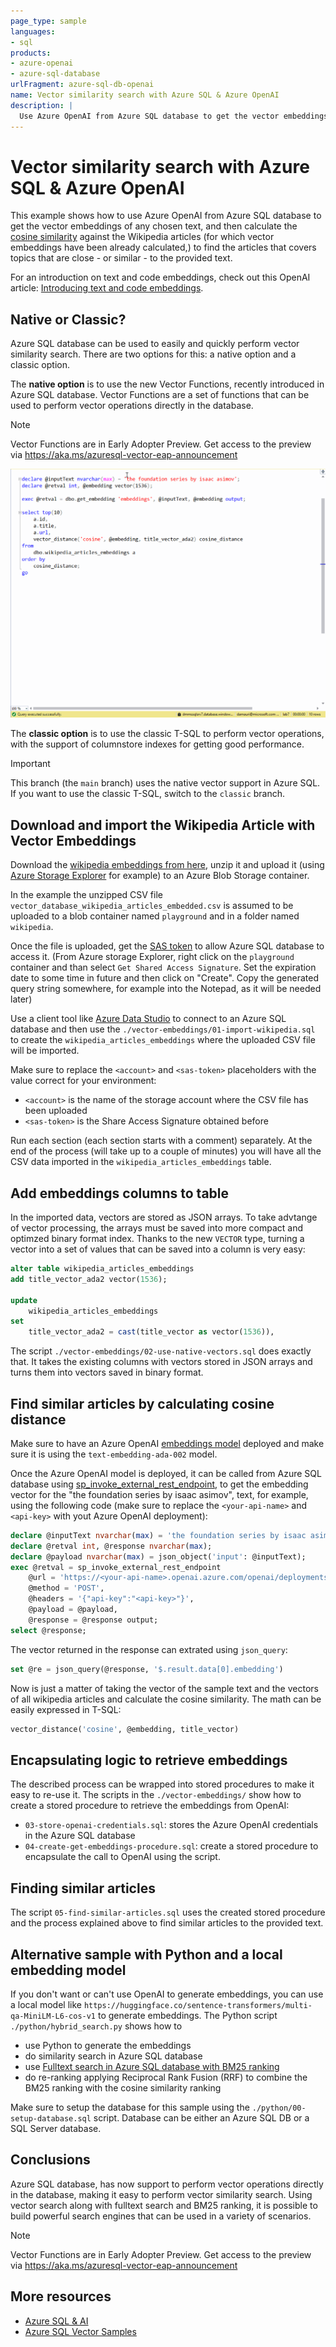 ```yaml
---
page_type: sample
languages:
- sql
products:
- azure-openai
- azure-sql-database
urlFragment: azure-sql-db-openai
name: Vector similarity search with Azure SQL & Azure OpenAI
description: |
  Use Azure OpenAI from Azure SQL database to get the vector embeddings of any chosen text, and then calculate the cosine similarity to find related topics
---
```


# Vector similarity search with Azure SQL & Azure OpenAI

This example shows how to use Azure OpenAI from Azure SQL database to get the vector embeddings of any chosen text, and then calculate the [cosine similarity](https://learn.microsoft.com/en-us/azure/storage/common/storage-sas-overview) against the Wikipedia articles (for which vector embeddings have been already calculated,) to find the articles that covers topics that are close - or similar - to the provided text.

For an introduction on text and code embeddings, check out this OpenAI article: [Introducing text and code embeddings](https://openai.com/blog/introducing-text-and-code-embeddings).

## Native or Classic?

Azure SQL database can be used to easily and quickly perform vector similarity search. There are two options for this: a native option and a classic option.

The **native option** is to use the new Vector Functions, recently introduced in Azure SQL database. Vector Functions are a set of functions that can be used to perform vector operations directly in the database. 

> [!NOTE]  
> Vector Functions are in Early Adopter Preview. Get access to the preview via https://aka.ms/azuresql-vector-eap-announcement

![](_assets/azure-sql-cosine-similarity-vector-type.gif)

The **classic option** is to use the classic T-SQL to perform vector operations, with the support of columnstore indexes for getting good performance.

> [!IMPORTANT]  
> This branch (the `main` branch) uses the native vector support in Azure SQL. If you want to use the classic T-SQL, switch to the `classic` branch.

## Download and import the Wikipedia Article with Vector Embeddings

Download the [wikipedia embeddings from here](https://cdn.openai.com/API/examples/data/vector_database_wikipedia_articles_embedded.zip), unzip it and upload it (using [Azure Storage Explorer](https://learn.microsoft.com/azure/vs-azure-tools-storage-manage-with-storage-explorer?tabs=windows) for example) to an Azure Blob Storage container.

In the example the unzipped CSV file `vector_database_wikipedia_articles_embedded.csv` is assumed to be uploaded to a blob container named `playground` and in a folder named `wikipedia`.

Once the file is uploaded, get the [SAS token](https://learn.microsoft.com/azure/storage/common/storage-sas-overview) to allow Azure SQL database to access it. (From Azure storage Explorer, right click on the `playground` container and than select `Get Shared Access Signature`. Set the expiration date to some time in future and then click on "Create". Copy the generated query string somewhere, for example into the Notepad, as it will be needed later)

Use a client tool like [Azure Data Studio](https://azure.microsoft.com/products/data-studio/) to connect to an Azure SQL database and then use the `./vector-embeddings/01-import-wikipedia.sql` to create the `wikipedia_articles_embeddings` where the uploaded CSV file will be imported.

Make sure to replace the `<account>` and `<sas-token>` placeholders with the value correct for your environment:

- `<account>` is the name of the storage account where the CSV file has been uploaded
- `<sas-token>` is the Share Access Signature obtained before

Run each section (each section starts with a comment) separately. At the end of the process (will take up to a couple of minutes) you will have all the CSV data imported in the `wikipedia_articles_embeddings` table.

## Add embeddings columns to table

In the imported data, vectors are stored as JSON arrays. To take advtange of vector processing, the arrays must be saved into more compact and optimzed binary format index. Thanks to the new `VECTOR` type, turning a vector into a set of values that can be saved into a column is very easy:

```sql
alter table wikipedia_articles_embeddings
add title_vector_ada2 vector(1536);

update 
    wikipedia_articles_embeddings
set 
    title_vector_ada2 = cast(title_vector as vector(1536)),
```

The script `./vector-embeddings/02-use-native-vectors.sql` does exactly that. It takes the existing columns with vectors stored in JSON arrays and turns them into vectors saved in binary format.

## Find similar articles by calculating cosine distance

Make sure to have an Azure OpenAI [embeddings model](https://learn.microsoft.com/azure/cognitive-services/openai/concepts/models#embeddings-models) deployed and make sure it is using the `text-embedding-ada-002` model.

Once the Azure OpenAI model is deployed, it can be called from Azure SQL database using [sp_invoke_external_rest_endpoint](https://learn.microsoft.com/sql/relational-databases/system-stored-procedures/sp-invoke-external-rest-endpoint-transact-sql), to get the embedding vector for the "the foundation series by isaac asimov", text, for example, using the following code (make sure to replace the `<your-api-name>` and `<api-key>` with yout Azure OpenAI deployment):

```sql
declare @inputText nvarchar(max) = 'the foundation series by isaac asimov';
declare @retval int, @response nvarchar(max);
declare @payload nvarchar(max) = json_object('input': @inputText);
exec @retval = sp_invoke_external_rest_endpoint
    @url = 'https://<your-api-name>.openai.azure.com/openai/deployments/<deployment-id>/embeddings?api-version=2023-03-15-preview',
    @method = 'POST',
    @headers = '{"api-key":"<api-key>"}',
    @payload = @payload,
    @response = @response output;
select @response;
```

The vector returned in the response can extrated using `json_query`:

```sql
set @re = json_query(@response, '$.result.data[0].embedding')
```

Now is just a matter of taking the vector of the sample text and the vectors of all wikipedia articles and calculate the cosine similarity. The math can be easily expressed in T-SQL:

```sql
vector_distance('cosine', @embedding, title_vector) 
```

## Encapsulating logic to retrieve embeddings

The described process can be wrapped into stored procedures to make it easy to re-use it. The scripts in the `./vector-embeddings/` show how to create a stored procedure to retrieve the embeddings from OpenAI:

- `03-store-openai-credentials.sql`: stores the Azure OpenAI credentials in the Azure SQL database
- `04-create-get-embeddings-procedure.sql`: create a stored procedure to encapsulate the call to OpenAI using the script. 

## Finding similar articles

The script `05-find-similar-articles.sql` uses the created stored procedure and the process explained above to find similar articles to the provided text. 

## Alternative sample with Python and a local embedding model

If you don't want or can't use OpenAI to generate embeddings, you can use a local model like `https://huggingface.co/sentence-transformers/multi-qa-MiniLM-L6-cos-v1` to generate embeddings. The Python script `./python/hybrid_search.py` shows how to 

- use Python to generate the embeddings 
- do similarity search in Azure SQL database
- use [Fulltext search in Azure SQL database with BM25 ranking](https://learn.microsoft.com/en-us/sql/relational-databases/search/limit-search-results-with-rank?view=sql-server-ver16#ranking-of-freetexttable)
- do re-ranking applying Reciprocal Rank Fusion (RRF) to combine the BM25 ranking with the cosine similarity ranking

Make sure to setup the database for this sample using the `./python/00-setup-database.sql` script. Database can be either an Azure SQL DB or a SQL Server database.

## Conclusions

Azure SQL database, has now support to perform vector operations directly in the database, making it easy to perform vector similarity search. Using vector search along with fulltext search and BM25 ranking, it is possible to build powerful search engines that can be used in a variety of scenarios. 

> [!NOTE]  
> Vector Functions are in Early Adopter Preview. Get access to the preview via https://aka.ms/azuresql-vector-eap-announcement

## More resources

- [Azure SQL & AI](https://aka.ms/sql-ai)
- [Azure SQL Vector Samples](https://github.com/Azure-Samples/azure-sql-db-vector-search)
